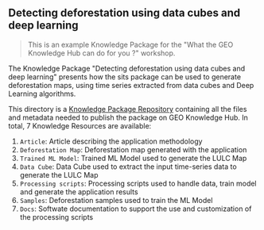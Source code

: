 ## Detecting deforestation using data cubes and deep learning

> This is an example Knowledge Package for the "What the GEO Knowledge Hub can do for you ?" workshop.

The Knowledge Package "Detecting deforestation using data cubes and deep learning" presents how the sits package can be used to generate deforestation maps, using time series extracted from data cubes and Deep Learning algorithms.

This directory is a [Knowledge Package Repository](https://github.com/geo-knowledge-hub/geo-package-loader#knowledge-package-repository) containing all the files and metadata needed to publish the package on GEO Knowledge Hub. In total, 7 Knowledge Resources are available:

1. `Article`: Article describing the application methodology
2. `Deforestation Map`: Deforestation map generated with the application
3. `Trained ML Model`: Trained ML Model used to generate the LULC Map
4. `Data Cube`: Data Cube used to extract the input time-series data to generate the LULC Map
5. `Processing scripts`: Processing scripts used to handle data, train model and generate the application results
6. `Samples`: Deforestation samples used to train the ML Model
7. `Docs`: Softwate documentation to support the use and customization of the processing scripts
